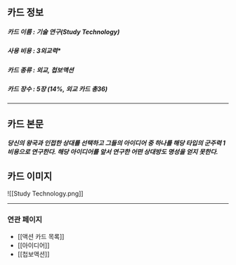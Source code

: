 ## 카드 정보
##### 카드 이름 : 기술 연구(Study Technology)
##### 사용 비용 : 3외교력*
##### 카드 종류 : 외교, 첩보액션
##### 카드 장수 : 5장 (14%, 외교 카드 총36)
---
## 카드 본문
##### 당신의 왕국과 인접한 상대를 선택하고 그들의 아이디어 중 하나를 해당 타입의 군주력 1 비용으로 *연구*한다. 해당 아이디어를 앞서 연구한 어떤 상대방도 **명성**을 얻지 못한다. 

## 카드 이미지

![[Study Technology.png]]

--- 
### 연관 페이지
- [[액션 카드 목록]]
- [[아이디어]]
- [[첩보액션]]
